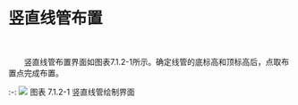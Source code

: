 # 竖直线管布置
<br/>

&emsp;&emsp;竖直线管布置界面如图表7.1.2\-1所示。确定线管的底标高和顶标高后，点取布置点完成布置。


:-: ![](images/346.png)
图表 7.1.2\-1 竖直线管绘制界面